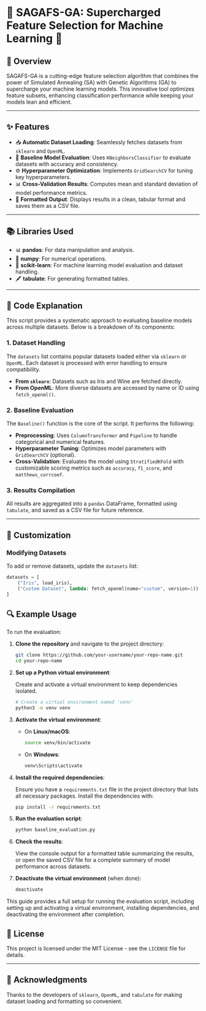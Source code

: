 # 🧬 SAGAFS-GA: Supercharged Feature Selection for Machine Learning 🚀

## 🚀 Overview
SAGAFS-GA is a cutting-edge feature selection algorithm that combines the power of Simulated Annealing (SA) with Genetic Algorithms (GA) to supercharge your machine learning models. This innovative tool optimizes feature subsets, enhancing classification performance while keeping your models lean and efficient.

---

## ✨ Features

- 📥 **Automatic Dataset Loading**: Seamlessly fetches datasets from `sklearn` and `OpenML`.
- 🤖 **Baseline Model Evaluation**: Uses `KNeighborsClassifier` to evaluate datasets with accuracy and consistency.
- ⚙️ **Hyperparameter Optimization**: Implements `GridSearchCV` for tuning key hyperparameters.
- 📊 **Cross-Validation Results**: Computes mean and standard deviation of model performance metrics.
- 📝 **Formatted Output**: Displays results in a clean, tabular format and saves them as a CSV file.

---

## 📚 Libraries Used

- 📊 **pandas**: For data manipulation and analysis.
- 🔢 **numpy**: For numerical operations.
- 🤖 **scikit-learn**: For machine learning model evaluation and dataset handling.
- 🖋 **tabulate**: For generating formatted tables.

---

## 📝 Code Explanation

This script provides a systematic approach to evaluating baseline models across multiple datasets. Below is a breakdown of its components:

### 1. Dataset Handling

The `datasets` list contains popular datasets loaded either via `sklearn` or `OpenML`. Each dataset is processed with error handling to ensure compatibility.

- **From `sklearn`**: Datasets such as Iris and Wine are fetched directly.
- **From OpenML**: More diverse datasets are accessed by name or ID using `fetch_openml()`.

### 2. Baseline Evaluation

The `Baseline()` function is the core of the script. It performs the following:
- **Preprocessing**: Uses `ColumnTransformer` and `Pipeline` to handle categorical and numerical features.
- **Hyperparameter Tuning**: Optimizes model parameters with `GridSearchCV` (optional).
- **Cross-Validation**: Evaluates the model using `StratifiedKFold` with customizable scoring metrics such as `accuracy`, `f1_score`, and `matthews_corrcoef`.

### 3. Results Compilation

All results are aggregated into a `pandas` DataFrame, formatted using `tabulate`, and saved as a CSV file for future reference.

---
## 🔧 Customization

### Modifying Datasets
To add or remove datasets, update the `datasets` list:
```python
datasets = [
    ("Iris", load_iris),
    ("Custom Dataset", lambda: fetch_openml(name="custom", version=1))
]
```
## 🔍 Example Usage

To run the evaluation:

1. **Clone the repository** and navigate to the project directory:

    ```bash
    git clone https://github.com/your-username/your-repo-name.git
    cd your-repo-name
    ```

2. **Set up a Python virtual environment**:

    Create and activate a virtual environment to keep dependencies isolated.

    ```bash
    # Create a virtual environment named 'venv'
    python3 -m venv venv
    ```

3. **Activate the virtual environment**:

    - On **Linux/macOS**:
    
      ```bash
      source venv/bin/activate
      ```

    - On **Windows**:
    
      ```bash
      venv\Scripts\activate
      ```

4. **Install the required dependencies**:

    Ensure you have a `requirements.txt` file in the project directory that lists all necessary packages. Install the dependencies with:

    ```bash
    pip install -r requirements.txt
    ```

5. **Run the evaluation script**:

    ```bash
    python baseline_evaluation.py
    ```

6. **Check the results**:

    View the console output for a formatted table summarizing the results, or open the saved CSV file for a complete summary of model performance across datasets.

7. **Deactivate the virtual environment** (when done):

    ```bash
    deactivate
    ```

This guide provides a full setup for running the evaluation script, including setting up and activating a virtual environment, installing dependencies, and deactivating the environment after completion.

## 📄 License

This project is licensed under the MIT License - see the `LICENSE` file for details.

---

## 🙌 Acknowledgments

Thanks to the developers of `sklearn`, `OpenML`, and `tabulate` for making dataset loading and formatting so convenient.


